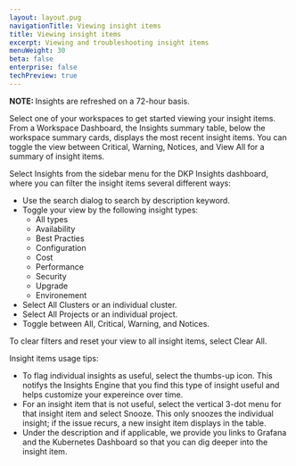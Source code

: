 ```yaml
---
layout: layout.pug
navigationTitle: Viewing insight items
title: Viewing insight items
excerpt: Viewing and troubleshooting insight items
menuWeight: 30
beta: false
enterprise: false
techPreview: true
---
```

<p class="message--note"><strong>NOTE: </strong>Insights are refreshed on a 72-hour basis.</p>

Select one of your workspaces to get started viewing your insight items. From a Workspace Dashboard, the Insights summary table, below the workspace summary cards, displays the most recent insight items. You can toggle the view between Critical, Warning, Notices, and View All for a summary of insight items.

Select Insights from the sidebar menu for the DKP Insights dashboard, where you can filter the insight items several different ways:

- Use the search dialog to search by description keyword.
- Toggle your view by the following insight types:
  - All types
  - Availability
  - Best Practies
  - Configuration
  - Cost
  - Performance
  - Security
  - Upgrade
  - Environement
- Select All Clusters or an individual cluster.
- Select All Projects or an individual project.
- Toggle between All, Critical, Warning, and Notices.

To clear filters and reset your view to all insight items, select Clear All.

Insight items usage tips:

- To flag individual insights as useful, select the thumbs-up icon. This notifys the Insights Engine that you find this type of insight useful and helps customize your expereince over time.
- For an insight item that is not useful, select the vertical 3-dot menu for that insight item and select Snooze. This only snoozes the individual insight; if the issue recurs, a new insight item displays in the table.
- Under the description and if applicable, we provide you links to Grafana and the Kubernetes Dashboard so that you can dig deeper into the insight item.
